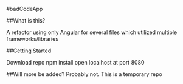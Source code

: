 #badCodeApp

##What is this?

A refactor using only Angular for several files which utilized multiple frameworks/libraries

##Getting Started

Download repo
npm install
open localhost at port 8080

##Will more be added?
Probably not. This is a temporary repo
